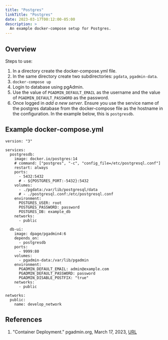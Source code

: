 ```yaml
---
title: "Postgres"
linkTitle: "Postgres"
date: 2023-03-17T00:12:00-05:00
description: >
  An example docker-compose setup for Postgres.
---
```


## Overview

Steps to use:

1.  In a directory create the docker-compose.yml file.
1.  In the same directory create two subdirectories: `pgdata`, `pgadmin-data`.
1.  `docker-compose up`
1.  Login to database using pgAdmin.
1.  Use the value of `PGADMIN_DEFAULT_EMAIL` as the username and the value of
    `PGADMIN_DEFAULT_PASSWORD` as the password.
1.  Once logged in _add a new server_.  Ensure you use the service name of the
    postgres database from the docker-compose file as the hostname in the
    configuration.  In the example below, this is `postgresdb`.

## Example docker-compose.yml

```docker
version: "3"

services:
  postgresdb:
    image: docker.io/postgres:14
    # command: ["postgres", "-c", "config_file=/etc/postgresql.conf"]
    restart: always
    ports:
      - 5432:5432
      # - ${POSTGRES_PORT:-5432}:5432
    volumes:
      - ./pgdata:/var/lib/postgresql/data
      # - ./postgresql.conf:/etc/postgresql.conf
    environment:
      POSTGRES_USER: root
      POSTGRES_PASSWORD: password
      POSTGRES_DB: example_db
    networks:
      - public

  db-ui:
    image: dpage/pgadmin4:6
    depends_on: 
      - postgresdb
    ports:
      - 9999:80
    volumes:
      - pgadmin-data:/var/lib/pgadmin
    environment:
      PGADMIN_DEFAULT_EMAIL: admin@example.com
      PGADMIN_DEFAULT_PASSWORD: password
      PGADMIN_DISABLE_POSTFIX: "true"
    networks:
      - public

networks:
  public:
    name: develop_network
```

## References


<!-- Format for online resources: -->
<!-- Author Last Name, First Name. “Title of Work.” Title of Site, Sponsor or -->
<!-- Publisher (include only if different from website title or author), Date of -->
<!-- Publication or Update Date, URL. Accessed Date (only if no date of publication -->
<!-- or update date). -->

1. "Container Deployment."  pgadmin.org, March 17, 2023, [URL](https://www.pgadmin.org/docs/pgadmin4/6.21/container_deployment.html)
